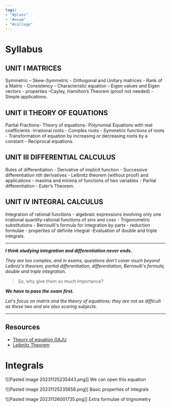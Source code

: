 ```yaml
---
tags:
- "#plans"
- "#exam"
- "#college"
---
```


# Syllabus
## UNIT I MATRICES 
Symmetric – Skew-Symmetric - Orthogonal and Unitary matrices - Rank of a Matrix - Consistency - Characteristic equation – Eigen values and Eigen vectors - properties –Cayley, Hamilton’s Theorem (proof not needed) - Simple applications. 
## UNIT II THEORY OF EQUATIONS
Partial Fractions- Theory of equations- Polynomial Equations with real coefficients -Irrational roots - Complex roots - Symmetric functions of roots - Transformation of equation by increasing or decreasing roots by a constant - Reciprocal equations. 
## UNIT III DIFFERENTIAL CALCULUS
Rules of differentiation - Derivative of implicit function - Successive differentiation nth derivatives - Leibnitz theorem (without proof) and applications - maxima and minima of functions of two variables - Partial differentiation - Euler’s Theorem. 
## UNIT IV INTEGRAL CALCULUS
Integration of rational functions - algebraic expressions involving only one irrational quantity-rational functions of sinx and cosx - Trigonometric substitutions - Bernoulli's formula for integration by parts - reduction formulae - properties of definite integral -Evaluation of double and triple integrals.

---

**_I think studying integration and differentiation never ends._** 

_They are too complex, and in exams, questions don't cover much beyond Leibniz's theorem, partial differentiation, differentiation, Bernoulli's formula, double and triple integration._ 

> So, why give them so much importance? 

**_We have to pass the exam first._** 

_Let's focus on matrix and the theory of equations; they are not as difficult as these two and are also scoring subjects._

---

## Resources
- [Theory of equation GAJU](https://youtube.com/playlist?list=PLU6SqdYcYsfLkBvdDM5J_Ss9a2-55lGVh&si=iOSQgD1Gl5M-0Mdp)
- [Leibnitz Theorem](https://youtu.be/LT_10p_eu88?si=7z57cAV4lehLf07Y)
# Integrals

![[Pasted image 20231125235443.png]]
We can open this equation


![[Pasted image 20231125235658.png]]
Basic properties of integrals


![[Pasted image 20231126001735.png]]
Extra formulae of trignometry